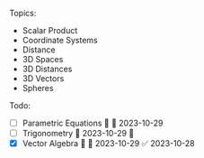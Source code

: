 Topics:
- Scalar Product
- Coordinate Systems
- Distance
- 3D Spaces
- 3D Distances
- 3D Vectors
- Spheres

Todo:
- [ ] Parametric Equations 🔼 📅 2023-10-29
- [ ] Trigonometry 📅 2023-10-29 🔼 
- [x] Vector Algebra 🔼 📅 2023-10-29 ✅ 2023-10-28